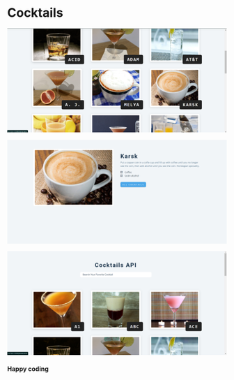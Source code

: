 # Cocktails



![alt text](<Screenshot 2024-03-05 074520.png>)



![alt text](<Screenshot 2024-03-05 074540.png>) 
 
 
 
![alt text](<Screenshot 2024-03-05 074507.png>)


#### Happy coding